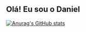 ## Olá! Eu sou o Daniel

[![Anurag's GitHub stats](https://github-readme-stats.vercel.app/api?username=DanielCs1609)](https://github.com/anuraghazra/github-readme-stats)
